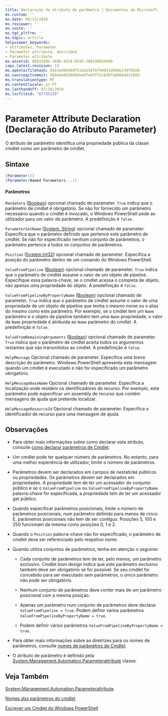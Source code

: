 ```yaml
---
title: Declaração de atributo de parâmetro | Documentos da Microsoft
ms.custom: ''
ms.date: 09/13/2016
ms.reviewer: ''
ms.suite: ''
ms.tgt_pltfrm: ''
ms.topic: article
helpviewer_keywords:
- attributes, Parameter
- Parameter attribute, described
- Parameter attribute
ms.assetid: 08433d0b-169b-42c8-9335-2881d9034698
caps.latest.revision: 13
ms.openlocfilehash: 81b1ed95669f51ba554f6f99031d098e239f02e0
ms.sourcegitcommit: 46bebe692689ebedfe65ff2c828fe666b443198d
ms.translationtype: MT
ms.contentlocale: pt-PT
ms.lasthandoff: 07/10/2019
ms.locfileid: "67735129"
---
```

# <a name="parameter-attribute-declaration"></a>Parameter Attribute Declaration (Declaração do Atributo Parameter)

O atributo de parâmetro identifica uma propriedade pública da classe cmdlet como um parâmetro de cmdlet.

## <a name="syntax"></a>Sintaxe

```csharp
[Parameter()]
[Parameter(Named Parameters...)]
```

#### <a name="parameters"></a>Parâmetros

`Mandatory` ([Boolean](/dotnet/api/System.Boolean)) opcional chamado de parameter. `True` indica que o parâmetro de cmdlet é obrigatório. Se não for fornecido um parâmetro necessário quando o cmdlet é invocado, o Windows PowerShell pede ao utilizador para um valor de parâmetro. A predefinição é `false`.

`ParameterSetName` ([System. String](/dotnet/api/System.String)) opcional chamado de parameter. Especifica que o parâmetro definido que pertence este parâmetro de cmdlet. Se não for especificado nenhum conjunto de parâmetros, o parâmetro pertence a todos os conjuntos de parâmetros.

`Position` ([System.Int32](/dotnet/api/System.Int32)) opcional chamado de parameter. Especifica a posição do parâmetro dentro de um comando do Windows PowerShell.

`ValueFromPipeline` ([Boolean](/dotnet/api/System.Boolean)) opcional chamado de parameter. `True` indica que o parâmetro de cmdlet assume o valor de um objeto de pipeline. Especifique essa palavra-chave, se o cmdlet acessa o completa de objeto, não apenas uma propriedade do objeto. A predefinição é `false`.

`ValueFromPipelineByPropertyName` ([Boolean](/dotnet/api/System.Boolean)) opcional chamado de parameter. `True` indica que o parâmetro de cmdlet assume o valor de uma propriedade de um objeto de pipeline que tenha o mesmo nome ou o alias do mesmo como este parâmetro. Por exemplo, se o cmdlet tem um `Name` parâmetro e o objeto de pipeline também tem uma `Name` propriedade, o valor da `Name` propriedade é atribuída ao `Name` parâmetro do cmdlet. A predefinição é `false`.

`ValueFromRemainingArguments` ([Boolean](/dotnet/api/System.Boolean)) opcional chamado de parameter. `True` indica que o parâmetro de cmdlet aceita todos os argumentos restantes que são transmitidos ao cmdlet. A predefinição é `false`.

`HelpMessage` Opcional chamado de parameter. Especifica uma breve descrição do parâmetro. Windows PowerShell apresenta esta mensagem quando um cmdlet é executado e não for especificado um parâmetro obrigatório.

`HelpMessageBaseName` Opcional chamado de parameter. Especifica a localização onde residem os identificadores de recurso. Por exemplo, este parâmetro pode especificar um assembly de recurso que contém mensagens de ajuda que pretende localizar.

`HelpMessageResourceId` Opcional chamado de parameter. Especifica o identificador de recurso para uma mensagem de ajuda.

## <a name="remarks"></a>Observações

- Para obter mais informações sobre como declarar este atributo, consulte [como declarar parâmetros de Cmdlet](./how-to-declare-cmdlet-parameters.md).

- Um cmdlet pode ter qualquer número de parâmetros. No entanto, para uma melhor experiência de utilizador, limite o número de parâmetros.

- Parâmetros devem ser declarados em campos de nestatické públicos ou propriedades. Os parâmetros devem ser declarados em propriedades. A propriedade tem de ter um acessador do conjunto público e se o `ValueFromPipeline` ou `ValueFromPipelineByPropertyName` palavra-chave for especificada, a propriedade tem de ter um acessador get público.

- Quando especificar parâmetros posicionais, limite o número de parâmetros posicionais, num parâmetro definido para menos de cinco. E, parâmetros posicionais não tem de ser contíguo. Posições 5, 100 e 250 funcionam da mesma como posições 0, 1 e 2.

- Quando o `Position` palavra-chave não for especificado, o parâmetro de cmdlet deve ser referenciado pelo respetivo nome.

- Quando utiliza conjuntos de parâmetros, tenha em atenção o seguinte:

    - Cada conjunto de parâmetros tem de ter, pelo menos, um parâmetro exclusivo. Cmdlet bom design indica que este parâmetro exclusivo também deve ser obrigatório se for possível. Se seu cmdlet foi concebido para ser executado sem parâmetros, o único parâmetro não pode ser obrigatório.

    - Nenhum conjunto de parâmetros deve conter mais de um parâmetro posicional com a mesma posição.

    - Apenas um parâmetro num conjunto de parâmetros deve declarar `ValueFromPipeline = true`. Podem definir vários parâmetros `ValueFromPipelineByPropertyName = true`.

    - Podem definir vários parâmetros `ValueFromPipelineByPropertyName = true`.

- Para obter mais informações sobre as diretrizes para os nomes de parâmetros, consulte [nomes de parâmetros de Cmdlet](standard-cmdlet-parameter-names-and-types.md).

- O atributo de parâmetro é definido pela [System.Management.Automation.Parameterattribute](/dotnet/api/System.Management.Automation.ParameterAttribute) classe.

## <a name="see-also"></a>Veja Também

[System.Management.Automation.Parameterattribute](/dotnet/api/System.Management.Automation.ParameterAttribute)

[Nomes dos parâmetros do cmdlet](standard-cmdlet-parameter-names-and-types.md)

[Escrever um Cmdlet do Windows PowerShell](./writing-a-windows-powershell-cmdlet.md)
